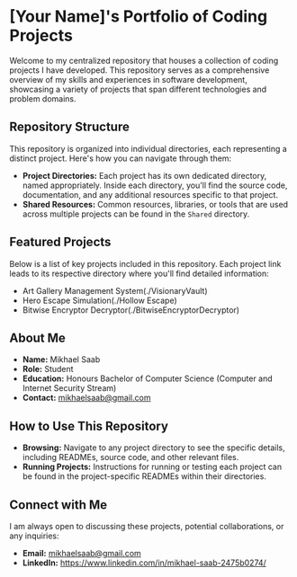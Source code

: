 # [Your Name]'s Portfolio of Coding Projects

Welcome to my centralized repository that houses a collection of coding projects I have developed. This repository serves as a comprehensive overview of my skills and experiences in software development, showcasing a variety of projects that span different technologies and problem domains.

## Repository Structure
This repository is organized into individual directories, each representing a distinct project. Here's how you can navigate through them:

- **Project Directories:** Each project has its own dedicated directory, named appropriately. Inside each directory, you'll find the source code, documentation, and any additional resources specific to that project.
- **Shared Resources:** Common resources, libraries, or tools that are used across multiple projects can be found in the `Shared` directory.

## Featured Projects
Below is a list of key projects included in this repository. Each project link leads to its respective directory where you'll find detailed information:

- Art Gallery Management System(./VisionaryVault)
- Hero Escape Simulation(./Hollow Escape)
- Bitwise Encryptor Decryptor(./BitwiseEncryptorDecryptor)

## About Me
- **Name:** Mikhael Saab
- **Role:** Student
- **Education:** Honours Bachelor of Computer Science (Computer and Internet Security Stream)
- **Contact:** mikhaelsaab@gmail.com

## How to Use This Repository
- **Browsing:** Navigate to any project directory to see the specific details, including READMEs, source code, and other relevant files.
- **Running Projects:** Instructions for running or testing each project can be found in the project-specific READMEs within their directories.

## Connect with Me
I am always open to discussing these projects, potential collaborations, or any inquiries:
- **Email:** mikhaelsaab@gmail.com
- **LinkedIn:** https://www.linkedin.com/in/mikhael-saab-2475b0274/

